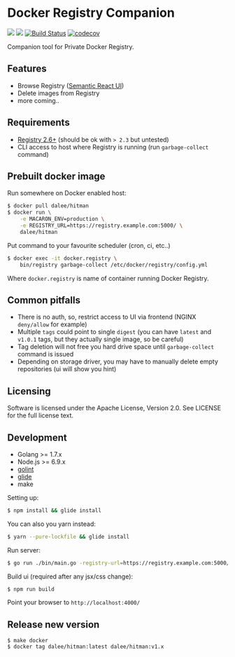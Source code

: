 # Docker Registry Companion

[![](https://images.microbadger.com/badges/image/dalee/hitman.svg)](https://microbadger.com/images/dalee/hitman "Get your own image badge on microbadger.com")
[![](https://images.microbadger.com/badges/version/dalee/hitman.svg)](https://microbadger.com/images/dalee/hitman "Get your own version badge on microbadger.com")
[![Build Status](https://travis-ci.org/Dalee/hitman.svg?branch=master)](https://travis-ci.org/Dalee/hitman)
[![codecov](https://codecov.io/gh/Dalee/hitman/branch/master/graph/badge.svg)](https://codecov.io/gh/Dalee/hitman)

Companion tool for Private Docker Registry.

## Features

 * Browse Registry ([Semantic React UI](http://react.semantic-ui.com/))
 * Delete images from Registry
 * more coming..

## Requirements

 * [Registry 2.6+](https://hub.docker.com/r/library/registry/tags/) (should be ok with `> 2.3` but untested)
 * CLI access to host where Registry is running (run `garbage-collect` command)

## Prebuilt docker image

Run somewhere on Docker enabled host:
```bash
$ docker pull dalee/hitman
$ docker run \
    -e MACARON_ENV=production \
    -e REGISTRY_URL=https://registry.example.com:5000/ \
    dalee/hitman
```

Put command to your favourite scheduler (cron, ci, etc..)
```bash
$ docker exec -it docker.registry \
    bin/registry garbage-collect /etc/docker/registry/config.yml
```

Where `docker.registry` is name of container running Docker Registry.

## Common pitfalls

 * There is no auth, so, restrict access to UI via frontend (NGINX `deny/allow` for example)
 * Multiple `tags` could point to single `digest`
 (you can have `latest` and `v1.0.1` tags, but they actually single image, so be careful)
 * Tag deletion will not free you hard drive space until `garbage-collect` command is issued
 * Depending on storage driver, you may have to manually delete empty repositories (ui will show you hint)

## Licensing

Software is licensed under the Apache License, Version 2.0. See LICENSE for the full license text.

## Development

 * Golang >= 1.7.x
 * Node.js >= 6.9.x
 * [golint](https://github.com/golang/lint)
 * [glide](https://github.com/Masterminds/glide)
 * make

Setting up:
```bash
$ npm install && glide install
```

You can also you yarn instead:
```bash
$ yarn --pure-lockfile && glide install
```

Run server:
```bash
$ go run ./bin/main.go -registry-url=https://registry.example.com:5000/
```

Build ui (required after any jsx/css change):
```bash
$ npm run build
```

Point your browser to `http://localhost:4000/`

## Release new version

```
$ make docker
$ docker tag dalee/hitman:latest dalee/hitman:v1.x
```
